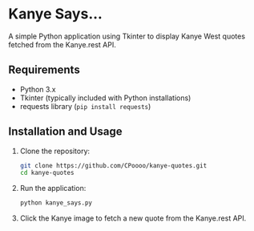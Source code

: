 # Kanye Says...

A simple Python application using Tkinter to display Kanye West quotes fetched from the Kanye.rest API.

## Requirements

- Python 3.x
- Tkinter (typically included with Python installations)
- requests library (`pip install requests`)

## Installation and Usage

1. Clone the repository:
   ```bash
   git clone https://github.com/CPoooo/kanye-quotes.git
   cd kanye-quotes
   ```

3. Run the application:
   ```bash
   python kanye_says.py
   ```

4. Click the Kanye image to fetch a new quote from the Kanye.rest API.
